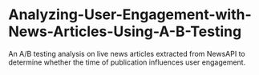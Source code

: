 # Analyzing-User-Engagement-with-News-Articles-Using-A-B-Testing
An A/B testing analysis on live news articles extracted from NewsAPI to determine whether the time of publication influences user engagement.

